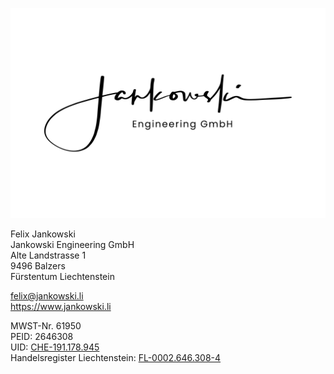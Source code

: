 ![Company logo](/assets/img/Jankowski-black-high-res.png)


Felix Jankowski  
Jankowski Engineering GmbH  
Alte Landstrasse 1  
9496 Balzers   
Fürstentum Liechtenstein 

[felix@jankowski.li](mailto:felix@jankowski.li)  
https://www.jankowski.li

MWST-Nr. 61950  
PEID: 2646308  
UID: [CHE-191.178.945](https://www.uid.admin.ch/Detail.aspx?uid_id=CHE-191.178.945)  
Handelsregister Liechtenstein: [FL-0002.646.308-4](https://www.oera.li/cr-portal/auszug/auszug.xhtml?uid=FL-0002.646.308-4)
